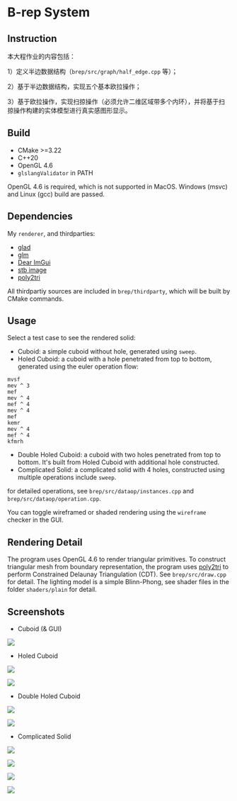 # B-rep System

## Instruction

本大程作业的内容包括：

1）定义半边数据结构（`brep/src/graph/half_edge.cpp` 等）；

2）基于半边数据结构，实现五个基本欧拉操作；

3）基于欧拉操作，实现扫掠操作（必须允许二维区域带多个内环），并将基于扫掠操作构建的实体模型进行真实感图形显示。

## Build

* CMake >=3.22
* C++20
* OpenGL 4.6
* `glslangValidator` in PATH

OpenGL 4.6 is required, which is not supported in MacOS. Windows (msvc) and Linux (gcc) build are  passed.

## Dependencies

My `renderer`, and thirdparties:

* [glad](https://github.com/Dav1dde/glad)
* [glm](https://github.com/g-truc/glm)
* [Dear ImGui](https://github.com/ocornut/imgui)
* [stb image](https://github.com/nothings/stb)
* [poly2tri](https://github.com/jhasse/poly2tri)

All thirdpartiy sources are included in `brep/thirdparty`, which will be built by CMake commands.

## Usage

Select a test case to see the rendered solid:

* Cuboid: a simple cuboid without hole, generated using `sweep`.
* Holed Cuboid: a cuboid with a hole penetrated from top to bottom, generated using the euler operation flow:

```
mvsf
mev ^ 3
mef
mev ^ 4
mef ^ 4
mev ^ 4
mef
kemr
mev ^ 4
mef ^ 4
kfmrh
```

* Double Holed Cuboid: a cuboid with two holes penetrated from top to bottom. It's built from Holed Cuboid with additional hole constructed.
* Complicated Solid: a complicated solid with 4 holes, constructed using multiple operations include `sweep`.

for detailed operations, see `brep/src/dataop/instances.cpp` and `brep/src/dataop/operation.cpp`.

You can toggle wireframed or shaded rendering using the `wireframe` checker in the GUI.

## Rendering Detail

The program uses OpenGL 4.6 to render triangular primitives. To construct triangular mesh from boundary representation, the program uses [poly2tri](https://github.com/jhasse/poly2tri) to perform Constrained Delaunay Triangulation (CDT). See `brep/src/draw.cpp` for detail. The lighting model is a simple Blinn-Phong, see shader files in the folder `shaders/plain` for detail.

## Screenshots

* Cuboid (& GUI)

![](./pic/brep.png)

* Holed Cuboid

![](./pic/001.png)

![](./pic/002.png)

* Double Holed Cuboid

![](./pic/003.png)

![](./pic/004.png)

* Complicated Solid

![](./pic/005.png)

![](./pic/006.png)

![](./pic/007.png)

![](./pic/008.png)
